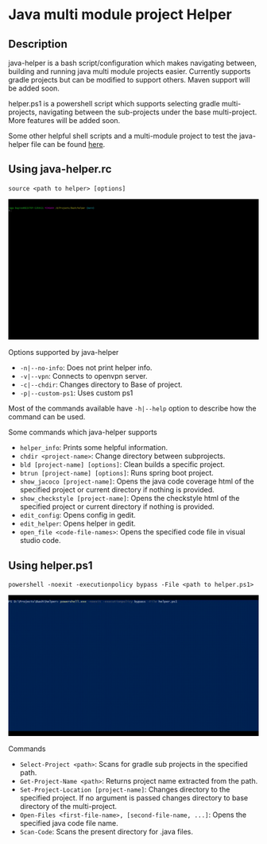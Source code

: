 # Java multi module project Helper

## Description

java-helper is a bash script/configuration which makes navigating between, building and running java multi module projects easier. Currently supports gradle projects but can be modified to support others. Maven support will be added soon.

helper.ps1 is a powershell script which supports selecting gradle multi-projects, navigating between the sub-projects under the base multi-project. More features will be added soon.

Some other helpful shell scripts and a multi-module project to test the java-helper file can be found [here](https://github.com/SagaBegins/demo-mm-java).

## Using java-helper.rc

    source <path to helper> [options]

![Java-HelperrcDemo](demo/helperrc.gif)

Options supported by java-helper

- `-n|--no-info`: Does not print helper info.
- `-v|--vpn`: Connects to openvpn server.
- `-c|--chdir`: Changes directory to Base of project.
- `-p|--custom-ps1`: Uses custom ps1

Most of the commands available have `-h|--help` option to describe how the command can be used.

Some commands which java-helper supports

- `helper_info`: Prints some helpful information.
- `chdir <project-name>`: Change directory between subprojects.
- `bld [project-name] [options]`: Clean builds a specific project.
- `btrun [project-name] [options]`: Runs spring boot project.
- `show_jacoco [project-name]`: Opens the java code coverage html of the specified project or current directory if nothing is provided.
- `show_checkstyle [project-name]`: Opens the checkstyle html of the specified project or current directory if nothing is provided.
- `edit_config`: Opens config in gedit.
- `edit_helper`: Opens helper in gedit.
- `open_file <code-file-names>`: Opens the specified code file in visual studio code.

## Using helper.ps1

    powershell -noexit -executionpolicy bypass -File <path to helper.ps1>

![HelperPs1Demo](demo/helperps1.gif)

Commands

- `Select-Project <path>`: Scans for gradle sub projects in the specified path.
- `Get-Project-Name <path>`: Returns project name extracted from the path.
- `Set-Project-Location [project-name]`: Changes directory to the specified project. If no argument is passed changes directory to base directory of the multi-project.
- `Open-Files <first-file-name>, [second-file-name, ...]`: Opens the specified java code file name.
- `Scan-Code`: Scans the present directory for .java files.

